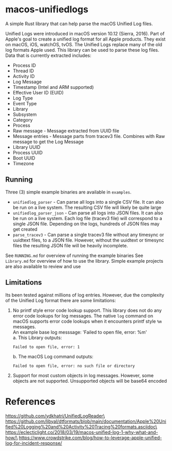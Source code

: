 # macos-unifiedlogs

A simple Rust library that can help parse the macOS Unified Log files.

Unified Logs were introduced in macOS version 10.12 (Sierra, 2016). Part of
Apple's goal to create a unified log format for all Apple products. They exist
on macOS, iOS, watchOS, tvOS. The Unified Logs replace many of the old log
formats Apple used. This library can be used to parse these log files.\
Data that is currently extracted includes:

- Process ID
- Thread ID
- Activity ID
- Log Message
- Timestamp (Intel and ARM supported)
- Effective User ID (EUID)
- Log Type
- Event Type
- Library
- Subsystem
- Category
- Process
- Raw message - Message extracted from UUID file
- Message entries - Message parts from tracev3 file. Combines with Raw message
  to get the Log Message
- Library UUID
- Process UUID
- Boot UUID
- Timezone

## Running

Three (3) simple example binaries are available in `examples`.

- `unifiedlog_parser` - Can parse all logs into a single CSV file. It can also
  be run on a live system. The resulting CSV file will likely be quite large
- `unifiedlog_parser_json` - Can parse all logs into JSON files. It can also be
  run on a live system. Each log file (tracev3 file) will correspond to a single
  JSON file. Depending on the logs, hundreds of JSON files may get created
- `parse_tracev3` - Can parse a single tracev3 file without any timesync or
  uuidtext files, to a JSON file. However, without the uuidtext or timesync
  files the resulting JSON file will be heavily incomplete.

See `RUNNING.md` for overview of running the example binaries See `Library.md`
for overview of how to use the library. Simple example projects are also
available to review and use

## Limitations

Its been tested against millions of log entries. However, due the complexity of
the Unified Log format there are some limitations:

1. No printf style error code lookup support. This library does not do any error
   code lookups for log messages. The native `log` command on macOS supports
   error code lookups when it encounters printf style `%m` messages.\
   An example base log messsage: 'Failed to open file, error: %m'\
   a. This Library outputs:
   ```
   Failed to open file, error: 1
   ```
   b. The macOS Log command outputs:
   ```
   Failed to open file, error: no such file or directory
   ```

2. Support for most custom objects in log messages. However, some objects are
   not supported. Unsupported objects will be base64 encoded

# References

https://github.com/ydkhatri/UnifiedLogReader\
https://github.com/libyal/dtformats/blob/main/documentation/Apple%20Unified%20Logging%20and%20Activity%20Tracing%20formats.asciidoc\
https://eclecticlight.co/2018/03/19/macos-unified-log-1-why-what-and-how/\
https://www.crowdstrike.com/blog/how-to-leverage-apple-unified-log-for-incident-response/
